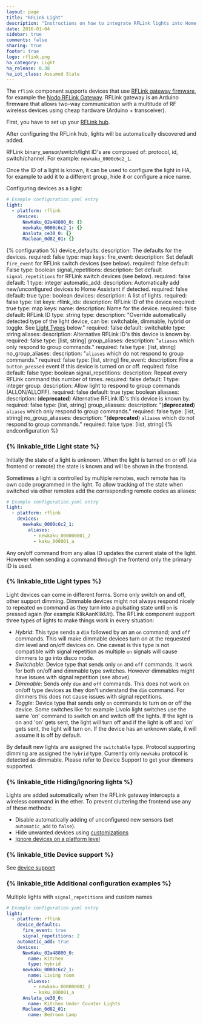 ```yaml
---
layout: page
title: "RFLink Light"
description: "Instructions on how to integrate RFLink lights into Home Assistant."
date: 2016-01-04
sidebar: true
comments: false
sharing: true
footer: true
logo: rflink.png
ha_category: Light
ha_release: 0.38
ha_iot_class: Assumed State
---
```


The `rflink` component supports devices that use [RFLink gateway firmware](http://www.nemcon.nl/blog2/), for example the [Nodo RFLink Gateway](https://www.nodo-shop.nl/nl/21-rflink-gateway). RFLink gateway is an Arduino firmware that allows two-way communication with a multitude of RF wireless devices using cheap hardware (Arduino + transceiver).

First, you have to set up your [RFLink hub](/components/rflink/).

After configuring the RFLink hub, lights will be automatically discovered and added.

RFLink binary_sensor/switch/light ID's are composed of: protocol, id, switch/channel. For example: `newkaku_0000c6c2_1`.

Once the ID of a light is known, it can be used to configure the light in HA, for example to add it to a different group, hide it or configure a nice name.

Configuring devices as a light:

```yaml
# Example configuration.yaml entry
light:
  - platform: rflink
    devices:
      NewKaku_02a48800_0: {}
      newkaku_0000c6c2_1: {}
      Ansluta_ce30_0: {}
      Maclean_0d82_01: {}
```

{% configuration %}
device_defaults:
  description: The defaults for the devices.
  required: false
  type: map
  keys:
    fire_event:
      description: Set default `fire_event` for RFLink switch devices (see below).
      required: false
      default: False
      type: boolean
    signal_repetitions:
      description: Set default `signal_repetitions` for RFLink switch devices (see below).
      required: false
      default: 1
      type: integer
automatic_add:
  description: Automatically add new/unconfigured devices to Home Assistant if detected.
  required: false
  default: true
  type: boolean
devices:
  description: A list of lights.
  required: false
  type: list
  keys:
    rflink_ids:
      description: RFLink ID of the device
      required: true
      type: map
      keys:
        name:
          description: Name for the device.
          required: false
          default: RFLink ID
          type: string
        type:
          description: "Override automatically detected type of the light device, can be: switchable, dimmable, hybrid or toggle. See [Light Types](/components/light.rflink/#light-types) below."
          required: false
          default: switchable
          type: string
        aliases:
          description: Alternative RFLink ID's this device is known by.
          required: false
          type: [list, string]
        group_aliases:
          description: "`aliases` which only respond to group commands."
          required: false
          type: [list, string]
        no_group_aliases:
          description: "`aliases` which do not respond to group commands."
          required: false
          type: [list, string]
        fire_event:
          description: Fire a `button_pressed` event if this device is turned on or off.
          required: false
          default: false
          type: boolean
        signal_repetitions:
          description: Repeat every RFLink command this number of times.
          required: false
          default: 1
          type: integer
        group:
          description: Allow light to respond to group commands (ALLON/ALLOFF).
          required: false
          default: true
          type: boolean
        aliasses:
          description: (**deprecated**) Alternative RFLink ID's this device is known by.
          required: false
          type: [list, string]
        group_aliasses:
          description: "(**deprecated**) `aliases` which only respond to group commands."
          required: false
          type: [list, string]
        no_group_aliasses:
          description: "(**deprecated**) `aliases` which do not respond to group commands."
          required: false
          type: [list, string]
{% endconfiguration %}

### {% linkable_title Light state %}

Initially the state of a light is unknown. When the light is turned on or off (via frontend or remote) the state is known and will be shown in the frontend.

Sometimes a light is controlled by multiple remotes, each remote has its own code programmed in the light. To allow tracking of the state when switched via other remotes add the corresponding remote codes as aliases:

```yaml
# Example configuration.yaml entry
light:
  - platform: rflink
    devices:
      newkaku_0000c6c2_1:
        aliases:
          - newkaku_000000001_2
          - kaku_000001_a
```

Any on/off command from any alias ID updates the current state of the light. However when sending a command through the frontend only the primary ID is used.

### {% linkable_title Light types %}

Light devices can come in different forms. Some only switch on and off, other support dimming. Dimmable devices might not always respond nicely to repeated `on` command as they turn into a pulsating state until `on` is pressed again (for example KlikAanKlikUit). The RFLink component support three types of lights to make things work in every situation:

- *Hybrid*: This type sends a `dim` followed by an an `on` command; and `off` commands. This will make dimmable devices turn on at the requested dim level and on/off devices on. One caveat is this type is not compatible with signal repetition as multiple `on` signals will cause dimmers to go into disco mode.
- *Switchable*: Device type that sends only `on` and `off` commands. It work for both on/off and dimmable type switches. However dimmables might have issues with signal repetition (see above).
- *Dimmable*: Sends only `dim` and `off` commands. This does not work on on/off type devices as they don't understand the `dim` command. For dimmers this does not cause issues with signal repetitions.
- *Toggle*: Device type that sends only `on` commands to turn on or off the device. Some switches like for example Livolo light switches use the same 'on' command to switch on and switch off the lights. If the light is on and 'on' gets sent, the light will turn off and if the light is off and 'on' gets sent, the light will turn on. If the device has an unknown state, it will assume it is off by default.

By default new lights are assigned the `switchable` type. Protocol supporting dimming are assigned the `hybrid` type. Currently only `newkaku` protocol is detected as dimmable. Please refer to Device Support to get your dimmers supported.

### {% linkable_title Hiding/ignoring lights %}

Lights are added automatically when the RFLink gateway intercepts a wireless command in the ether. To prevent cluttering the frontend use any of these methods:

- Disable automatically adding of unconfigured new sensors (set `automatic_add` to `false`).
- Hide unwanted devices using [customizations](/getting-started/customizing-devices/)
- [Ignore devices on a platform level](/components/rflink/#ignoring-devices)

### {% linkable_title Device support %}

See [device support](/components/rflink/#device-support)

### {% linkable_title Additional configuration examples %}

Multiple lights with `signal_repetitions` and custom names

```yaml
# Example configuration.yaml entry
light:
  - platform: rflink
    device_defaults:
      fire_event: true
      signal_repetitions: 2
    automatic_add: true
    devices:
      NewKaku_02a48800_0:
        name: Kitchen
        type: hybrid
      newkaku_0000c6c2_1:
        name: Living room
        aliases:
          - newkaku_000000001_2
          - kaku_000001_a
      Ansluta_ce30_0:
        name: Kitchen Under Counter Lights
      Maclean_0d82_01:
        name: Bedroom Lamp
```

